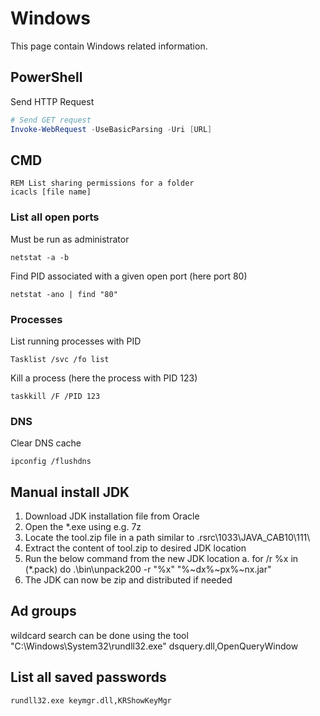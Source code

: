 # Windows

This page contain Windows related information.

## PowerShell

Send HTTP Request

```POWERSHELL
# Send GET request
Invoke-WebRequest -UseBasicParsing -Uri [URL]
```

## CMD

```CMD
REM List sharing permissions for a folder
icacls [file name]
```

### List all open ports

Must be run as administrator

```CMD
netstat -a -b
```

Find PID associated with a given open port (here port 80)

```CMD
netstat -ano | find "80"
```

### Processes

List running processes with PID

```CMD
Tasklist /svc /fo list
```

Kill a process (here the process with PID 123)

```CMD
taskkill /F /PID 123
```

### DNS

Clear DNS cache

```CMD
ipconfig /flushdns
```

## Manual install JDK

1. Download JDK installation file from Oracle
2. Open the *.exe using e.g. 7z
3. Locate the tool.zip file in a path similar to \.rsrc\1033\JAVA_CAB10\111\
4. Extract the content of tool.zip to desired JDK location
5. Run the below command from the new JDK location 
    a. for /r %x in (*.pack) do .\bin\unpack200 -r "%x" "%~dx%~px%~nx.jar"
6. The JDK can now be zip and distributed if needed

## Ad groups

wildcard search can be done using the tool
"C:\Windows\System32\rundll32.exe" dsquery.dll,OpenQueryWindow

## List all saved passwords

````CMD
rundll32.exe keymgr.dll,KRShowKeyMgr
````